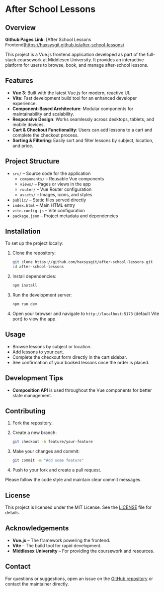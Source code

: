 # After School Lessons

## Overview

**Github Pages Link**: [After School Lessons Frontend]https://haxsysgit.github.io/after-school-lessons/

This project is a Vue.js frontend application developed as part of the full-stack coursework at Middlesex University. It provides an interactive platform for users to browse, book, and manage after-school lessons.

## Features

- **Vue 3**: Built with the latest Vue.js for modern, reactive UI.
- **Vite**: Fast development build tool for an enhanced developer experience.
- **Component-Based Architecture**: Modular components for maintainability and scalability.
- **Responsive Design**: Works seamlessly across desktops, tablets, and mobile devices.
- **Cart & Checkout Functionality**: Users can add lessons to a cart and complete the checkout process.
- **Sorting & Filtering**: Easily sort and filter lessons by subject, location, and price.

## Project Structure

- `src/` – Source code for the application
  - `components/` – Reusable Vue components
  - `views/` – Pages or views in the app
  - `router/` – Vue Router configuration
  - `assets/` – Images, icons, and styles
- `public/` – Static files served directly
- `index.html` – Main HTML entry
- `vite.config.js` – Vite configuration
- `package.json` – Project metadata and dependencies

## Installation

To set up the project locally:

1. Clone the repository:

   ```bash
   git clone https://github.com/haxsysgit/after-school-lessons.git
   cd after-school-lessons
   ```

2. Install dependencies:

   ```bash
   npm install
   ```

3. Run the development server:

   ```bash
   npm run dev
   ```

4. Open your browser and navigate to `http://localhost:5173` (default Vite port) to view the app.

## Usage

- Browse lessons by subject or location.
- Add lessons to your cart.
- Complete the checkout form directly in the cart sidebar.
- See confirmation of your booked lessons once the order is placed.

## Development Tips

- **Composition API** is used throughout the Vue components for better state management.

## Contributing

1. Fork the repository.
2. Create a new branch:

   ```bash
   git checkout -b feature/your-feature
   ```

3. Make your changes and commit:

   ```bash
   git commit -m "Add some feature"
   ```

4. Push to your fork and create a pull request.

Please follow the code style and maintain clear commit messages.

## License

This project is licensed under the MIT License. See the [LICENSE](LICENSE) file for details.

## Acknowledgements

- **Vue.js** – The framework powering the frontend.
- **Vite** – The build tool for rapid development.
- **Middlesex University** – For providing the coursework and resources.

## Contact

For questions or suggestions, open an issue on the [GitHub repository](https://github.com/haxsysgit/after-school-lessons) or contact the maintainer directly.

